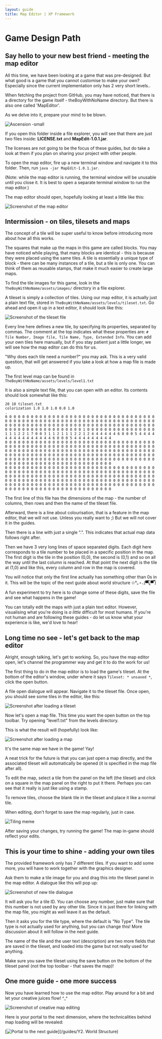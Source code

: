 ```yaml
---
layout: guide
title: Map Editor | XP Framework
---
```


# Game Design Path

## Say hello to your new best friend - meeting the map editor

All this time, we have been looking at a game that was pre-designed.
But what good is a game that you cannot customise to make your own?
Especially since the current implementation only has 2 very short levels..

When fetching the project from GitHub, you may have noticed, that there is a directory for the game itself - theBoyWithNoName directory.
But there is also one called 'MapEditor'.

As we delve into it, prepare your mind to be blown.

![Ascension -small][ascension-image]

If you open this folder inside a file explorer, you will see that there are just two files inside: __LICENSE.txt__ and __MapEdit-1.0.1.jar__.

The licenses are not going to be the focus of these guides, but do take a look at them if you plan on sharing your project with other people.

To open the map editor, fire up a new terminal window and navigate it to this folder.
Then, run `java -jar MapEdit-1.0.1.jar`.

(Note: while the map editor is running, the terminal window will be unusable until you close it.
It is best to open a separate terminal window to run the map editor.)

The map editor should open, hopefully looking at least a little like this:

![Screenshot of the map editor][map-editor-1]

## Intermission - on tiles, tilesets and maps

The concept of a tile will be super useful to know before introducing more about how all this works.

The squares that make up the maps in this game are called blocks.
You may have noticed while playing, that many blocks are identical - this is because they were placed using the same tiles.
A tile is essentially a unique type of block - there can be many instances of a tile, but a tile is only one.
You can think of them as reusable stamps, that make it much easier to create large maps.

To find the tile images for this game, look in the `TheBoyWithNoName/assets/images/` directory in a file explorer.

A tileset is simply a collection of tiles.
Using our map editor, it is actually just a plain text file, stored in `TheBoyWithNoName/assets/levels/tileset.txt`.
Go ahead and open it up in a text editor, it should look like this:

![Screenshot of the tileset file][tileset-screenshot]

Every line here defines a new tile, by specifying its properties, separated by commas.
The comment at the top indicates what these properties are: `# Tile Number, Image file, Tile Name, Type, Extended Info`.
You can add your own tiles here manually, but if you stay patient just a little longer, we will see how the map editor can do this for us.

"Why does each tile need a number?" you may ask.
This is a very valid question, that will get answered if you take a look at how a map file is made up.

The first level map can be found in `TheBoyWithNoName/assets/levels/level1.txt`

It is also a simple text file, that you can open with an editor.
Its contents should look somewhat like this:

```none
20 10 tileset.txt
colorization 1.0 1.0 1.0 0.0 1.0
.
0 0 0 0 0 0 0 0 0 0 0 0 0 0 0 0 0 0 0 0 0 0 0 0 0 0 0 0 0 0 0 0 0 0 0 0 0 0 0 0 0 0 0 0 0 0 0 0 0 0 0 0 0 0 0 0 0 0 0 0 0 0 0 0 0 0 0 0 0 0 0 0 0 0 0 0 0 0 0 0 0 0 0 0 0 0 0 0 0 0 0 0 0 0 0 0 0 0 0 0 0 0 0 0 0 0 0 0 0 0 0 0 0 0 0 0 0 0 0 0 0 0 0 1 0 0 0 0 0 0 0 0 0 0 0 0 0 0 0 0 1 1 1 2 2 1 7 0 0 3 1 1 2 1 1 1 2 2 1 2 4 4 4 4 4 4 6 0 0 0 5 4 4 4 4 4 4 4 4 4 4 4 4 4 4 4 6 0 0 0 5 4 4 4 4 4 4 4 4 4
0 0 0 0 0 0 0 0 0 0 0 0 0 0 0 0 0 0 0 0 0 0 0 0 0 0 0 0 0 0 0 0 0 0 0 0 0 0 0 0 0 0 0 0 0 0 0 0 0 0 0 0 0 0 0 0 0 0 0 0 0 0 0 0 0 0 0 0 0 0 0 0 0 0 0 0 0 0 0 0 0 0 0 0 0 0 0 0 0 0 0 0 0 0 0 0 0 0 0 0 0 0 0 0 0 0 0 0 0 0 0 0 0 0 0 0 0 0 0 0 0 0 0 0 0 0 0 0 0 0 0 0 0 0 0 0 0 0 0 0 0 0 0 0 0 0 0 0 0 0 0 0 0 0 0 0 0 0 0 0 0 0 0 0 0 0 0 0 0 0 0 0 0 0 0 0 0 0 0 0 0 0 0 0 0 0 0 0 0 0 0 0 0 0 0 0 0 0 0 0
0 0 0 0 0 0 0 0 0 0 0 0 0 0 0 0 0 0 0 0 0 0 0 0 0 0 0 0 0 0 0 0 0 0 0 0 0 0 0 0 0 0 0 0 0 0 0 0 0 0 0 0 0 0 0 0 0 0 0 0 0 0 0 0 0 0 0 0 0 0 0 0 0 0 0 0 0 0 0 0 0 0 0 0 0 0 0 0 0 0 0 0 0 0 0 0 0 0 0 0 0 0 0 0 0 0 0 0 0 0 0 0 0 0 0 0 0 0 0 0 0 0 0 0 0 0 0 0 0 0 0 0 0 0 0 0 0 0 0 0 0 0 0 0 0 0 0 0 0 0 0 0 0 0 0 0 0 0 0 0 0 0 0 0 0 0 0 0 0 0 0 0 0 0 0 0 0 0 0 0 0 0 0 0 0 0 0 0 0 0 0 0 0 0 0 0 0 0 0 0
```

The first line of this file has the dimensions of the map - the number of columns, then rows and then the name of the tileset file.

Afterward, there is a line about colourisation, that is a feature in the map editor, that we will not use.
Unless you really want to ;) But we will not cover it in the guides.

Then there is a line with just a single ".".
This indicates that actual map data follows right after.

Then we have 3 very long lines of space separated digits.
Each digit here corresponds to a tile number to be placed in a specific position in the map.
The first digit is the tile in the position (0,0), the second is (0,1) and so on all the way until the last column is reached.
At that point the next digit is the tile at (1,0) and like this, every column and row in the map is covered.

You will notice that only the first line actually has something other than 0s in it.
This will be the topic of the next guide about world structure ✩°｡⋆⸜(▀̿Ĺ̯▀̿ ̿)

A fun experiment to try here is to change some of these digits, save the file and see what happens in the game!

You can totally edit the maps with just a plain text editor.
However, visualising what you're doing is *a little* difficult for most humans.
If you're not human and are following these guides - do let us know what your experience is like, we'd love to hear!

## Long time no see - let's get back to the map editor

Alright, enough talking, let's get to working.
So, you have the map editor open, let's channel the programmer way and get it to do the work for us!

The first thing to do in the map editor is to load the game's tileset.
At the bottom of the editor's window, under where it says `Tileset: * unsaved *`, click the open button.

A file open dialogue will appear. Navigate it to the tileset file.
Once open, you should see some tiles in the editor, like this:

![Screenshot after loading a tileset][map-editor-2]

Now let's open a map file.
This time you want the open button on the top toolbar.
Try opening "level1.txt" from the levels directory.

This is what the result will (hopefully) look like:

![Screenshot after loading a map][map-editor-3]

It's the same map we have in the game! Yay!

A neat trick for the future is that you can just open a map directly, and the associated tileset will automatically be opened (it is specified in the map file after all).

To edit the map, select a tile from the panel on the left (the tileset) and click on a square in the map panel on the right to put it there.
Perhaps you can see that it really is just like using a stamp.

To remove tiles, choose the blank tile in the tileset and place it like a normal tile.

When editing, don't forget to save the map regularly, just in case.

![Tiling meme][tiling-image]

After saving your changes, try running the game!
The map in-game should reflect your edits.

## This is your time to shine - adding your own tiles

The provided framework only has 7 different tiles.
If you want to add some more, you will have to work together with the graphics designer.

Ask them to make a tile image for you and drag this into the tileset panel in the map editor.
A dialogue like this will pop up:

![Screenshot of new tile dialogue][map-editor-4]

It will ask you for a tile ID.
You can choose any number, just make sure that this number is not used by any other tile.
Since it is just there for linking with the map file, you might as well leave it as the default.

Then it asks you for the tile type, where the default is "No Type".
The tile type is not actually used for anything, but you can change this!
More discussion about it will follow in the next guide.

The name of the tile and the user text (description) are two more fields that are saved in the tileset, and loaded into the game but not really used for anything.

Make sure you save the tileset using the save button on the bottom of the tileset panel (not the top toolbar - that saves the map)!

## One more guide - one more success

Now you have learned how to use the map editor.
Play around for a bit and let your creative juices flow! ^_^

![Screenshot of creative map editing][map-editor-5]

Here is your portal to the next dimension, where the technicalities behind map loading will be revealed:

[![Portal to the next guide][portal-yellow]](/guides/Y2. World Structure)

[ascension-image]: https://ascensionenergies.com/wp-content/uploads/2017/10/ascension-news-the-spiritual-awakening-spectrum.jpg
[map-editor-1]: /assets/map-editor-1.png
[tileset-screenshot]: /assets/tileset-screenshot.png
[map-editor-2]: /assets/map-editor-2.png
[map-editor-3]: /assets/map-editor-3.png
[tiling-image]: https://i.pinimg.com/originals/53/82/57/5382576909f2168fc1ba5278ad432d0d.jpg
[map-editor-4]: /assets/map-editor-4.png
[map-editor-5]: /assets/map-editor-5.png
[portal-yellow]: /assets/portal-yellow.png